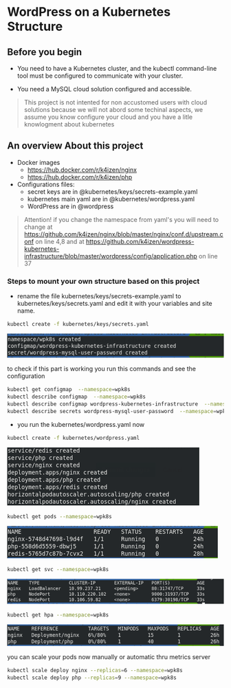 # WordPress on a Kubernetes Structure

## Before you begin

* You need to have a Kubernetes cluster, and the kubectl command-line tool must be configured to communicate with your cluster. 

* You need a MySQL cloud solution configured and accessible.

> This project is not intented for non accustomed users with cloud solutions because we will not abord some techinal aspects, we assume you know configure your cloud and you have a litle knowlogment about kubernetes

## An overview About this project
* Docker images
  * https://hub.docker.com/r/k4izen/nginx
  * https://hub.docker.com/r/k4izen/php
* Configurations files:
  * secret keys are in @kubernetes/keys/secrets-example.yaml
  * kubernetes main yaml are in @kubernetes/wordpress.yaml
  * WordPress are in  @wordpress

>Attention! if you change the namespace from yaml's you will need to change at https://github.com/k4izen/nginx/blob/master/nginx/conf.d/upstream.conf on line 4,8 and at https://github.com/k4izen/wordpress-kubernetes-infrastructure/blob/master/wordpress/config/application.php on line 37

### Steps to mount your own structure based on this project
* rename the file kubernetes/keys/secrets-example.yaml to kubernetes/keys/secrets.yaml and edit it with your variables and site name.

```sh
kubectl create -f kubernetes/keys/secrets.yaml 
```

![Succ01](kubernetes/images/keys.png)

to check if this part is working you run this commands and see the configuration
```sh
kubectl get configmap  --namespace=wpk8s
kubectl describe configmap  --namespace=wpk8s
kubectl describe configmap wordpress-kubernetes-infrastructure  --namespace=wpk8s
kubectl describe secrets wordpress-mysql-user-password  --namespace=wpk8s
```

* you run the kubernetes/wordpress.yaml now
```sh
kubectl create -f kubernetes/wordpress.yaml
```
![Succ02](kubernetes/images/kccreated.png)
```sh
kubectl get pods --namespace=wpk8s
```
![Succ03](kubernetes/images/kcpods.png)
```sh
kubectl get svc --namespace=wpk8s
```
![Succ04](kubernetes/images/kcsvc.png)

```sh
kubectl get hpa --namespace=wpk8s
```
![Succ05](kubernetes/images/kchpa.png)

you can scale your pods now manually or automatic thru metrics server

```sh
kubectl scale deploy nginx --replicas=6 --namespace=wpk8s
kubectl scale deploy php --replicas=9 --namespace=wpk8s
```

